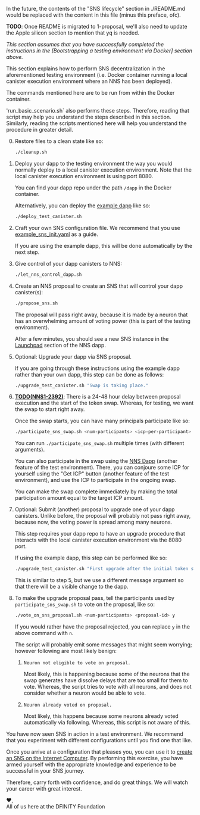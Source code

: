 In the future, the contents of the "SNS lifecycle" section in ./README.md would
be replaced with the content in this file (minus this preface, ofc).

**TODO**: Once README is migrated to 1-proposal, we'll also need to update the
Apple silicon section to mention that yq is needed.

_This section assumes that you have successfully completed the instructions in
the [Bootstrapping a testing environment via Docker] section above._

This section explains how to perform SNS decentralization in the aforementioned
testing environment (i.e. Docker container running a local canister execution
environment where an NNS has been deployed).

The commands mentioned here are to be run from within the Docker container.

'run_basic_scenario.sh` also performs these steps. Therefore, reading that
script may help you understand the steps described in this section. Similarly,
reading the scripts mentioned here will help you understand the procedure in
greater detail.

0. Restore files to a clean state like so:

   ```bash
   ./cleanup.sh
   ```

1. Deploy your dapp to the testing environment the way you would normally deploy
   to a local canister execution environment. Note that the local canister
   execution environment is using port 8080.

   You can find your dapp repo under the path `/dapp` in the Docker
   container.

   Alternatively, you can deploy the [example dapp] like so:

   ```bash
   ./deploy_test_canister.sh
   ```

   [example dapp]: /#test-canister

2. Craft your own SNS configuration file. We recommend that you use
   [example_sns_init.yaml] as a guide.

   [example_sns_init.yaml]: /example_sns_init.yaml

   If you are using the example dapp, this will be done automatically by the
   next step.

3. Give control of your dapp canisters to NNS:

   ```bash
   ./let_nns_control_dapp.sh
   ```

4. Create an NNS proposal to create an SNS that will control your dapp
   canister(s):

   ```bash
   ./propose_sns.sh
   ````

   The proposal will pass right away, because it is made by a neuron that has an
   overwhelming amount of voting power (this is part of the testing environment).

   After a few minutes, you should see a new SNS instance in the [Launchpad]
   section of the NNS dapp.

   [Launchpad]: http://qsgjb-riaaa-aaaaa-aaaga-cai.localhost:8080/launchpad

5. Optional: Upgrade your dapp via SNS proposal.

   If you are going through these instructions using the example dapp rather
   than your own dapp, this step can be done as follows:

   ```bash
   ./upgrade_test_canister.sh "Swap is taking place."
   ```

6. **[TODO(NNS1-2392)][NNS1-2392]**: There is a 24-48 hour delay between
   proposal execution and the start of the token swap. Whereas, for testing, we
   want the swap to start right away.

   [NNS1-2392]: https://go/jira/NNS1-2392

   Once the swap starts, you can have many principals participate like so:

   ```bash
   ./participate_sns_swap.sh <num-participants> <icp-per-participant>
   ```

   You can run `./participate_sns_swap.sh` multiple times (with different
   arguments).

   You can also participate in the swap using the [NNS Dapp][nns-dapp]
   (another feature of the test environment). There, you can conjoure some ICP
   for yourself using the "Get ICP" button (another feature of the test
   environment), and use the ICP to participate in the ongoing swap.

   [nns-dapp]: http://qsgjb-riaaa-aaaaa-aaaga-cai.localhost:8080

   You can make the swap complete immediately by making the total participation
   amount equal to the target ICP amount.

7. Optional: Submit (another) proposal to upgrade one of your dapp
   canisters. Unlike before, the proposal will probably not pass right away,
   because now, the voting power is spread among many neurons.

   This step requires your dapp repo to have an upgrade procedure that interacts
   with the local canister execution environment via the 8080 port.

   If using the example dapp, this step can be performed like so:

   ```bash
   ./upgrade_test_canister.sh "First upgrade after the initial token swap."
   ```

   This is similar to step 5, but we use a different message argument so that
   there will be a visible change to the dapp.

8. To make the upgrade proposal pass, tell the participants used by
   `participate_sns_swap.sh` to vote on the proposal, like so:

   ```bash
   ./vote_on_sns_proposal.sh <num-participants> <proposal-id> y
   ```

   If you would rather have the proposal rejected, you can replace `y` in the
   above command with `n`.

   The script will probably emit some messages that might seem worrying; however
   following are most likely benign:

   1. ```
      Neuron not eligible to vote on proposal.
      ```

      Most likely, this is happening because some of the neurons that the swap
      generates have dissolve delays that are too small for them to vote.
      Whereas, the script tries to vote with all neurons, and does not consider
      whether a neuron would be able to vote.

   2. ```
      Neuron already voted on proposal.
      ```

      Most likely, this happens because some neurons already voted automatically
      via following. Whereas, this script is not aware of this.

You have now seen SNS in action in a test environment. We recommend that you
experiment with different configurations until you find one that like.

Once you arrive at a configuration that pleases you, you can use it to [create
an SNS on the Internet Computer][real-sns]. By performing this exercise, you
have armed yourself with the appropriate knowledge and experience to be
successful in your SNS journey.

[real-sns]: https://internetcomputer.org/docs/current/developer-docs/integrations/sns/launching/launch-steps

Therefore, carry forth with confidence, and do great things. We will watch your
career with great interest.

❤️,<br>
All of us here at the DFINITY Foundation